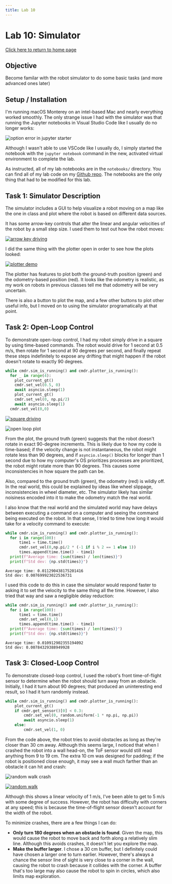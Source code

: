 ```yaml
---
title: Lab 10
---
```


# Lab 10: Simulator

[Click here to return to home page](https://slawrence100.github.io/ece4960-fast-robots/)

## Objective
Become familar with the robot simulator to do some basic tasks (and more advanced ones later)

## Setup / Installation

I'm running macOS Monterey on an intel-based Mac and nearly everything worked smoothly. The only strange issue I had with the simulator was that running the Jupyter notebooks in Visual Studio Code like I usually do no longer works:

![option error in jupyter starter](lab10_photos/vscode-jupyter-problem.png)

Although I wasn't able to use VSCode like I usually do, I simply started the notebook with the `jupyter notebook` command in the new, activated virtual environment to complete the lab.

As instructed, all of my lab notebooks are in the `notebooks/` directory. You can find all of my lab code on my [Github repo](https://github.com/slawrence100/ece4960-fast-robots-code/tree/main/lab10/ECE4960-sim-release-release-mirror/notebooks). The notebooks are the only thing that had to be modified for this lab.

## Task 1: Simulator Description
The simulator includes a GUI to help visualize a robot moving on a map like the one in class and plot where the robot is based on different data sources.

It has some arrow-key controls that alter the linear and angular velocities of the robot by a small step size. I used them to test out how the robot moves:

[![arrow key driving](http://img.youtube.com/vi/71-kz9fVbRs/0.jpg)](http://www.youtube.com/watch?v=71-kz9fVbRs)

I did the same thing with the plotter open in order to see how the plots looked:

[![plotter demo](http://img.youtube.com/vi/y_CP5qXYGXw/0.jpg)](http://www.youtube.com/watch?v=y_CP5qXYGXw)

The plotter has features to plot both the ground-truth position (green) and the odometry-based position (red). It looks like the odometry is realistic, as my work on robots in previous classes tell me that odometry will be very uncertain. 

There is also a button to plot the map, and a few other buttons to plot other useful info, but I moved on to using the simulator programatically at that point.

## Task 2: Open-Loop Control
To demonstrate open-loop control, I had my robot simply drive in a square by using time-based commands. The robot would drive for 1 second at 0.5 m/s, then rotate for 1 second at 90 degrees per second, and finally repeat these steps indefinitely to expose any drifting that might happen if the robot doesn't rotate to exactly 90 degrees.

```python
while cmdr.sim_is_running() and cmdr.plotter_is_running():
  for _ in range(4):
    plot_current_gt()
    cmdr.set_vel(0.5, 0)
    await asyncio.sleep(1)
    plot_current_gt()
    cmdr.set_vel(0, np.pi/2)
    await asyncio.sleep(1)
  cmdr.set_vel(0,0)
```

[![square driving](http://img.youtube.com/vi/GCAgukquoig/0.jpg)](http://www.youtube.com/watch?v=GCAgukquoig)

![open loop plot](lab10_photos/open-loop-plot.png)

From the plot, the ground truth (green) suggests that the robot doesn't rotate in exact 90-degree increments. This is likely due to how my code is time-based; if the velocity change is not instantaneous, the robot might rotate less than 90 degrees, and if `asyncio.sleep()` blocks for longer than 1 second due to how my computer's OS prioritizes processes are prioritized, the robot might rotate more than 90 degrees. This causes some inconsistencies in how square the path can be.

Also, compared to the ground truth (green), the odometry (red) is wildly off. In the real world, this could be explained by ideas like wheel slippage, inconsistencies in wheel diameter, etc. The simulator likely has similar noisiness encoded into it to make the odometry match the real world.

I also know that the real world and the simulated world may have delays between executing a command on a computer and seeing the command being executed on the robot. In that sense, I tried to time how long it would take for a velocity command to execute:

```python
while cmdr.sim_is_running() and cmdr.plotter_is_running():
  for i in range(100):
      time1 = time.time()
      cmdr.set_vel(0,np.pi/2 * (-1 if i % 2 == 1 else 1))
      times.append(time.time() - time1)
  print(f"Average time: {sum(times) / len(times)}")
  print(f"Std dev: {np.std(times)}")
```
```
Average time: 0.011290438175201416
Std dev: 0.007699923022536731
```

I used this code to do this in case the simulator would respond faster to asking it to set the velocity to the same thing all the time. However, I also tried that way and saw a negligible delay reduction:

```python
while cmdr.sim_is_running() and cmdr.plotter_is_running():
  for i in range(100):
      time1 = time.time()
      cmdr.set_vel(0,1)
      times.append(time.time() - time1)
  print(f"Average time: {sum(times) / len(times)}")
  print(f"Std dev: {np.std(times)}")
```
```
Average time: 0.010912902355194092
Std dev: 0.00784329388949928
```

## Task 3: Closed-Loop Control

To demonstrate closed-loop control, I used the robot's front time-of-flight sensor to determine when the robot should turn away from an obstacle. Initially, I had it turn about 90 degrees; that produced an uninteresting end result, so I had it turn randomly instead.

```python
while cmdr.sim_is_running() and cmdr.plotter_is_running():
    plot_current_gt()
    if cmdr.get_sensor()[0] < 0.3:
        cmdr.set_vel(0, random.uniform(-1 * np.pi, np.pi))
        await asyncio.sleep(1)
    else:
        cmdr.set_vel(1, 0)
```

From the code above, the robot tries to avoid obstacles as long as they're closer than 30 cm away. Although this seems large, I noticed that when I crashed the robot into a wall head-on, the ToF sensor would still read anything from 9 to 19 cm. The extra 10 cm was designed for padding; if the robot is positioned close enough, it may see a wall much farther than an obstacle it can hit and crash:

![random walk crash](lab10_photos/random-walk-crash.png)

[![random walk](http://img.youtube.com/vi/RmapOsE9zS8/0.jpg)](http://www.youtube.com/watch?v=RmapOsE9zS8)


Although this shows a linear velocity of 1 m/s, I've been able to get to 5 m/s with some degree of success. However, the robot has difficulty with corners at any speed; this is because the time-of-flight sensor doesn't account for the width of the robot.

To minimize crashes, there are a few things I can do:
- **Only turn 180 degrees when an obstacle is found**. Given the map, this would cause the robot to move back and forth along a relatively slim line. Although this avoids crashes, it doesn't let you explore the map.
- **Make the buffer larger**. I chose a 30 cm buffer, but I definitely could have chosen a larger one to turn earlier. However, there's always a chance the sensor line of sight is very close to a corner in the wall, causing the robot to crash because it collides with the corner. A buffer that's too large may also cause the robot to spin in circles, which also limits map exploration.

